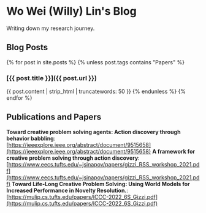 # Wo Wei (Willy) Lin's Blog

Writing down my research journey.

## Blog Posts

{% for post in site.posts %}
{% unless post.tags contains "Papers" %}
### [{{ post.title }}]({{ post.url }})
{{ post.content | strip_html | truncatewords: 50 }}
{% endunless %}
{% endfor %}

## Publications and Papers

**Toward creative problem solving agents: Action discovery through behavior babbling**: [https://ieeexplore.ieee.org/abstract/document/9515658](https://ieeexplore.ieee.org/abstract/document/9515658)
**A framework for creative problem solving through action discovery**: [https://www.eecs.tufts.edu/~jsinapov/papers/gizzi_RSS_workshop_2021.pdf](https://www.eecs.tufts.edu/~jsinapov/papers/gizzi_RSS_workshop_2021.pdf)
**Toward Life-Long Creative Problem Solving: Using World Models for Increased Performance in Novelty Resolution.**: [https://mulip.cs.tufts.edu/papers/ICCC-2022_6S_Gizzi.pdf](https://mulip.cs.tufts.edu/papers/ICCC-2022_6S_Gizzi.pdf)